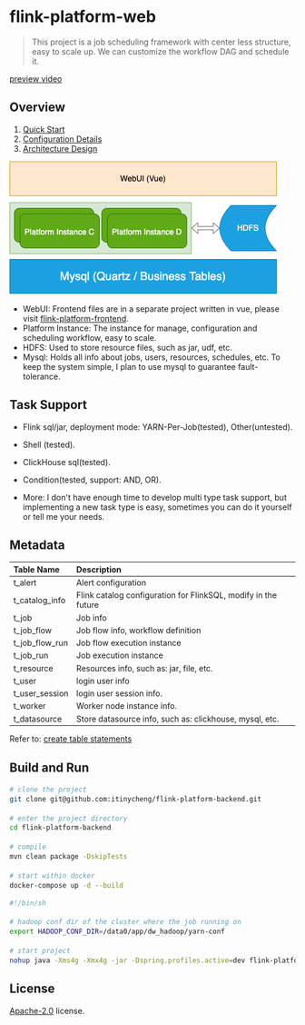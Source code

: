# flink-platform-web

> This project is a job scheduling framework with center less structure, easy to scale up.
> We can customize the workflow DAG and schedule it.

[preview video](https://user-images.githubusercontent.com/14097070/181010270-af6209f5-3c77-4743-bda0-672469524e7e.mov)

## Overview

1. [Quick Start](docs/startup.md)
2. [Configuration Details](docs/configuration.md)
3. [Architecture Design](docs/architecture.md)

![arch](docs/img/arch_overview.png)

- WebUI: Frontend files are in a separate project written in vue, please
  visit [flink-platform-frontend](https://github.com/itinycheng/flink-platform-frontend).
- Platform Instance: The instance for manage, configuration and scheduling workflow, easy to scale.
- HDFS: Used to store resource files, such as jar, udf, etc.
- Mysql: Holds all info about jobs, users, resources, schedules, etc. To keep the system simple, I
  plan to use mysql to guarantee fault-tolerance.

## Task Support

- Flink sql/jar, deployment mode: YARN-Per-Job(tested), Other(untested).
- Shell (tested).
- ClickHouse sql(tested).
- Condition(tested, support: AND, OR).

- More: I don't have enough time to develop multi type task support, but implementing a new task
  type is easy, sometimes you can do it yourself or tell me your needs.

## Metadata

| Table Name      | Description                                                    |
|:----------------|:---------------------------------------------------------------|
| t_alert         | Alert configuration                                            |
| t_catalog_info  | Flink catalog configuration for FlinkSQL, modify in the future |
| t_job           | Job info                                                       |
| t_job_flow      | Job flow info, workflow definition                             |
| t_job_flow_run  | Job flow execution instance                                    |
| t_job_run       | Job execution instance                                         |
| t_resource      | Resources info, such as: jar, file, etc.                       |
| t_user          | login user info                                                |
| t_user_session  | login user session info.                                       |
| t_worker        | Worker node instance info.                                     |
| t_datasource    | Store datasource info, such as: clickhouse, mysql, etc.        |

Refer to: [create table statements](docs/sql/schema.sql)

## Build and Run

```bash
# clone the project
git clone git@github.com:itinycheng/flink-platform-backend.git

# enter the project directory
cd flink-platform-backend

# compile
mvn clean package -DskipTests

# start within docker
docker-compose up -d --build
```

```bash
#!/bin/sh

# hadoop conf dir of the cluster where the job running on
export HADOOP_CONF_DIR=/data0/app/dw_hadoop/yarn-conf

# start project
nohup java -Xms4g -Xmx4g -jar -Dspring.profiles.active=dev flink-platform-web-0.0.1.jar >/dev/null 2>&1 &
```

## License

[Apache-2.0](LICENSE) license.

